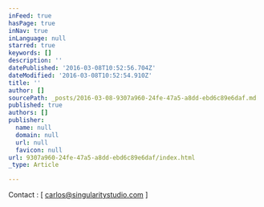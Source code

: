 ```yaml
---
inFeed: true
hasPage: true
inNav: true
inLanguage: null
starred: true
keywords: []
description: ''
datePublished: '2016-03-08T10:52:56.704Z'
dateModified: '2016-03-08T10:52:54.910Z'
title: ''
author: []
sourcePath: _posts/2016-03-08-9307a960-24fe-47a5-a8dd-ebd6c89e6daf.md
published: true
authors: []
publisher:
  name: null
  domain: null
  url: null
  favicon: null
url: 9307a960-24fe-47a5-a8dd-ebd6c89e6daf/index.html
_type: Article

---
```

Contact : \[ carlos@singularitystudio.com \]